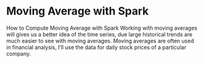 # Moving Average with Spark
How to Compute Moving Average with Spark
Working with moving averages will gives us a better idea of the time series, due large historical trends are much easier to see with moving averages. Moving averages are often used in financial analysis, I’ll use the data for daily stock prices of a particular company.

# 
